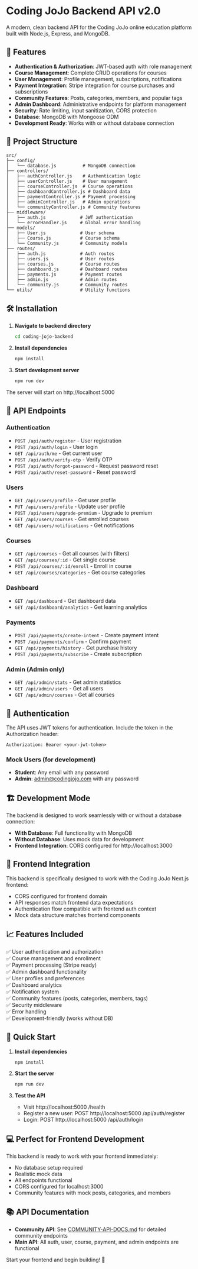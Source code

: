 # Coding JoJo Backend API v2.0

A modern, clean backend API for the Coding JoJo online education platform built with Node.js, Express, and MongoDB.

## 🚀 Features

- **Authentication & Authorization**: JWT-based auth with role management
- **Course Management**: Complete CRUD operations for courses
- **User Management**: Profile management, subscriptions, notifications
- **Payment Integration**: Stripe integration for course purchases and subscriptions
- **Community Features**: Posts, categories, members, and popular tags
- **Admin Dashboard**: Administrative endpoints for platform management
- **Security**: Rate limiting, input sanitization, CORS protection
- **Database**: MongoDB with Mongoose ODM
- **Development Ready**: Works with or without database connection

## 📁 Project Structure

```
src/
├── config/
│   └── database.js          # MongoDB connection
├── controllers/
│   ├── authController.js    # Authentication logic
│   ├── userController.js    # User management
│   ├── courseController.js  # Course operations
│   ├── dashboardController.js # Dashboard data
│   ├── paymentController.js # Payment processing
│   ├── adminController.js   # Admin operations
│   └── communityController.js # Community features
├── middleware/
│   ├── auth.js             # JWT authentication
│   └── errorHandler.js     # Global error handling
├── models/
│   ├── User.js             # User schema
│   ├── Course.js           # Course schema
│   └── Community.js        # Community models
├── routes/
│   ├── auth.js             # Auth routes
│   ├── users.js            # User routes
│   ├── courses.js          # Course routes
│   ├── dashboard.js        # Dashboard routes
│   ├── payments.js         # Payment routes
│   ├── admin.js            # Admin routes
│   └── community.js        # Community routes
└── utils/                  # Utility functions
```

## 🛠 Installation

1. **Navigate to backend directory**
   ```bash
   cd coding-jojo-backend
   ```

2. **Install dependencies**
   ```bash
   npm install
   ```

3. **Start development server**
   ```bash
   npm run dev
   ```

The server will start on http://localhost:5000


## 📡 API Endpoints

### Authentication
- `POST /api/auth/register` - User registration
- `POST /api/auth/login` - User login
- `GET /api/auth/me` - Get current user
- `POST /api/auth/verify-otp` - Verify OTP
- `POST /api/auth/forgot-password` - Request password reset
- `POST /api/auth/reset-password` - Reset password

### Users
- `GET /api/users/profile` - Get user profile
- `PUT /api/users/profile` - Update user profile
- `POST /api/users/upgrade-premium` - Upgrade to premium
- `GET /api/users/courses` - Get enrolled courses
- `GET /api/users/notifications` - Get notifications

### Courses
- `GET /api/courses` - Get all courses (with filters)
- `GET /api/courses/:id` - Get single course
- `POST /api/courses/:id/enroll` - Enroll in course
- `GET /api/courses/categories` - Get course categories

### Dashboard
- `GET /api/dashboard` - Get dashboard data
- `GET /api/dashboard/analytics` - Get learning analytics

### Payments
- `POST /api/payments/create-intent` - Create payment intent
- `POST /api/payments/confirm` - Confirm payment
- `GET /api/payments/history` - Get purchase history
- `POST /api/payments/subscribe` - Create subscription

### Admin (Admin only)
- `GET /api/admin/stats` - Get admin statistics
- `GET /api/admin/users` - Get all users
- `GET /api/admin/courses` - Get all courses

## 🔐 Authentication

The API uses JWT tokens for authentication. Include the token in the Authorization header:

```
Authorization: Bearer <your-jwt-token>
```

### Mock Users (for development)
- **Student**: Any email with any password
- **Admin**: admin@codingjojo.com with any password

## 🏗 Development Mode

The backend is designed to work seamlessly with or without a database connection:

- **With Database**: Full functionality with MongoDB
- **Without Database**: Uses mock data for development
- **Frontend Integration**: CORS configured for http://localhost:3000

## 🤝 Frontend Integration

This backend is specifically designed to work with the Coding JoJo Next.js frontend:
- CORS configured for frontend domain
- API responses match frontend data expectations
- Authentication flow compatible with frontend auth context
- Mock data structure matches frontend components

## 📈 Features Included

✅ User authentication and authorization  
✅ Course management and enrollment  
✅ Payment processing (Stripe ready)  
✅ Admin dashboard functionality  
✅ User profiles and preferences  
✅ Dashboard analytics  
✅ Notification system  
✅ Community features (posts, categories, members, tags)  
✅ Security middleware  
✅ Error handling  
✅ Development-friendly (works without DB)

## 🚀 Quick Start

1. **Install dependencies**
   ```bash
   npm install
   ```

2. **Start the server**
   ```bash
   npm run dev
   ```

3. **Test the API**
   - Visit http://localhost:5000
/health
   - Register a new user: POST http://localhost:5000
/api/auth/register
   - Login: POST http://localhost:5000
/api/auth/login

## 💻 Perfect for Frontend Development

This backend is ready to work with your frontend immediately:
- No database setup required
- Realistic mock data
- All endpoints functional
- CORS configured for localhost:3000
- Community features with mock posts, categories, and members

## 📚 API Documentation

- **Community API**: See [COMMUNITY-API-DOCS.md](./COMMUNITY-API-DOCS.md) for detailed community endpoints
- **Main API**: All auth, user, course, payment, and admin endpoints are functional

Start your frontend and begin building! 🎉
